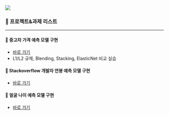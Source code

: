 <img src="https://capsule-render.vercel.app/api?type=waving&color=auto&height=200&section=header&text=ML%_DL&fontSize=90" />

<h3>🍩 프로젝트&과제 리스트</h3>

---

<h4> 📂 중고차 가격 예측 모델 구현 </h4>

* [바로 가기](https://github.com/KoYesung/ML_DL/tree/92e46c2c552b5b13b8bb43b44151a8c9e1bc4e08/Kaggle%20%EC%A4%91%EA%B3%A0%EC%B0%A8%20%EA%B0%80%EA%B2%A9%20%EC%98%88%EC%B8%A1)
* L1/L2 규제, Blending, Stacking, ElasticNet 비교 실습

<h4> 📂 Stackoverflow 개발자 연봉 예측 모델 구현 </h4>

* [바로 가기](https://github.com/KoYesung/ML_DL/tree/6c10b2982d8e3abcf02b6dc30e6ed6e93d0989aa/Stackoverflow%20%EA%B0%9C%EB%B0%9C%EC%9E%90%20%EC%97%B0%EB%B4%89)


<h4> 📂 얼굴 나이 예측 모델 구현 </h4>

* [바로 가기](https://github.com/KoYesung/ML_DL/tree/c2814f26401a0bd8006cb794551ec93fc3c55517/%EC%96%BC%EA%B5%B4%20%EB%82%98%EC%9D%B4%EC%98%88%EC%B8%A1%EB%AA%A8%EB%8D%B8)



